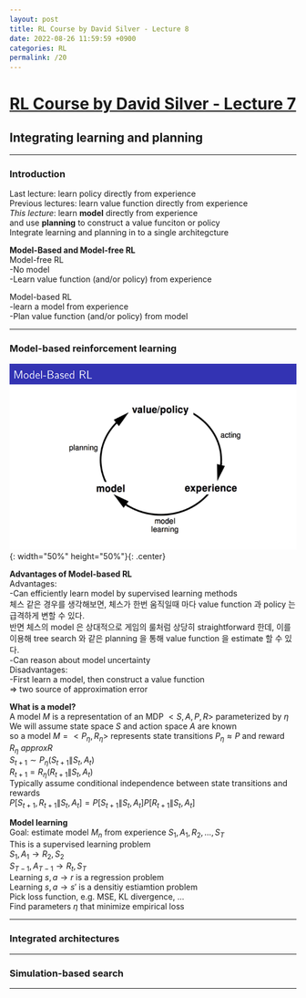 ```yaml
---
layout: post
title: RL Course by David Silver - Lecture 8
date: 2022-08-26 11:59:59 +0900
categories: RL
permalink: /20
---
```


# [RL Course by David Silver - Lecture 7](https://www.youtube.com/watch?v=ItMutbeOHtc&list=PLqYmG7hTraZDM-OYHWgPebj2MfCFzFObQ&index=8)


## Integrating learning and planning

---

### Introduction

Last lecture: learn policy directly from experience <br>
Previous lectures: learn value function directly from experience <br>
*This lecture*: learn **model** directly from experience <br>
and use **planning** to construct a value funciton or policy <br>
Integrate learning and planning in to a single architegcture <br>

**Model-Based and Model-free RL** <br>
Model-free RL <br>
-No model <br>
-Learn value function (and/or policy) from experience <br>

Model-based RL <br>
-learn a model from experience <br>
-Plan value function (and/or policy) from model <br>

---

### Model-based reinforcement learning

![](/public/img/2022-08-26-RLCoursebyDavidSilver-Lecture8/1.png){: width="50%" height="50%"}{: .center} <br>

**Advantages of Model-based RL** <br>
Advantages: <br>
-Can efficiently learn model by supervised learning methods <br>
체스 같은 경우를 생각해보면, 체스가 한번 움직일때 마다 value function 과 policy 는 급격하게 변할 수 있다. <br>
반면 체스의 model 은 상대적으로 게임의 룰처럼 상당히 straightforward 한데, 이를 이용해 tree search 와 같은 planning 을 통해 value function 을 estimate 할 수 있다. <br>
-Can reason about model uncertainty <br>
Disadvantages: <br>
-First learn a model, then construct a value function <br>
=> two source of approximation error

**What is a model?** <br>
A model $M$ is a representation of an MDP $<S,A,P,R>$ parameterized by $\eta$ <br>
We will assume state space $S$ and action space $A$ are known <br>
so a model $M=<P _{\eta}, R _{\eta}>$ represents state transitions $P _{\eta} \approx P$ and reward $R _{\eta}\ approx R$ <br>
$S _{t+1} \sim P _{\eta}(S _{t+1}\| S _t, A _t)$ <br>
$R _{t+1} = R _{\eta}(R _{t+1} \| S _t, A _t)$ <br>
Typically assume conditional independence between state transitions and rewards <br>
$P[S _{t+1}, R _{t+1} \| S _t, A _t] = P[S _{t+1} \| S _t, A _t] P[R _{t+1} \| S _t, A _t]$ <br>

**Model learning** <br>
Goal: estimate model $M _n$ from experience ${S _1, A _1, R _2, \dots, S _T}$ <br>
This is a supervised learning problem <br>
$S _1, A _1 \to R _2, S _2$ <br>
$S _{T-1}, A _{T-1} \to R _t, S _T$ <br>
Learning $s,a\to r$ is a regression problem <br>
Learning $s,a\to s'$ is a densitiy estiamtion problem <br>
Pick loss function, e.g. MSE, KL divergence, ... <br>
Find parameters $\eta$ that minimize empirical loss <br>

---

### Integrated architectures

---

### Simulation-based search

---



